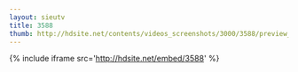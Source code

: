 ```yaml
---
layout: sieutv
title: 3588
thumb: http://hdsite.net/contents/videos_screenshots/3000/3588/preview_360p.mp4.jpg
---
```

{% include iframe src='http://hdsite.net/embed/3588' %}
 

